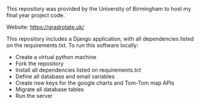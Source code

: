 This repository was provided by the University of Birmingham to host my final year project code. 

Website: https://gradrotate.uk/


This repository includes a Django application, with all dependencies listed on the requirements.txt. To run this software locally: 
- Create a virtual python machine
- Fork the repository
- Install all dependencies listed on requirements.tct
- Define all database and email variables
- Create new keys for the google charts and Tom-Tom map APIs
- Migrate all database tables
- Run the server 
